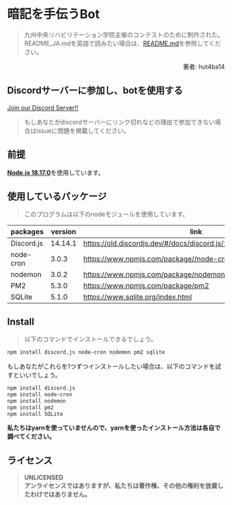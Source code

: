 # 暗記を手伝うBot
> 九州中央リハビリテーション学院主催のコンテストのために制作された。
> README_JA.mdを英語で読みたい場合は、[README.md](./README.md)を参照してください。

<div align="right">
  著者: hut4ba14
</div>

## Discordサーバーに参加し、botを使用する
[Join our Discord Server!!](https://discord.gg/WdDX4qJRr9)
> もしあなたがdiscordサーバーにリンク切れなどの理由で参加できない場合はissueに問題を掲載してください。

## 前提
[**Node.js 18.17.0**](https://nodejs.org/en/blog/release/v18.17.0)を使用しています。

## 使用しているパッケージ
> このプログラムは以下のnodeモジュールを使用しています。

| packages   | version | link                                                               |
| ---------- | ------- | -------------------------------------------------------------------|
| Discord.js | 14.14.1 | https://old.discordjs.dev/#/docs/discord.js/14.14.1/general/welcome|
| node-cron  | 3.0.3   | https://www.npmjs.com/package//node-cron                           |
| nodemon    | 3.0.2   | https://www.npmjs.com/package/nodemon                              |
| PM2        | 5.3.0   | https://www.npmjs.com/package/pm2                                  |
| SQLite     | 5.1.0   | https://www.sqlite.org/index.html                                  |

## Install
> 以下のコマンドでインストールできるでしょう。

```bash
npm install discord.js node-cron nodemon pm2 sqlite
```

もしあなたがこれらを1つずつインストールしたい場合は、以下のコマンドを試すといいでしょう。

```bash
npm install discord.js
npm install node-cron
npm install nodemon
npm install pm2
npm install SQLite
```

**私たちはyarnを使っていませんので、yarnを使ったインストール方法は各自で調べてください。**

## ライセンス
> **UNLICENSED** </br>
**アンライセンスではありますが、私たちは著作権、その他の権利を放棄したわけではありません。**
